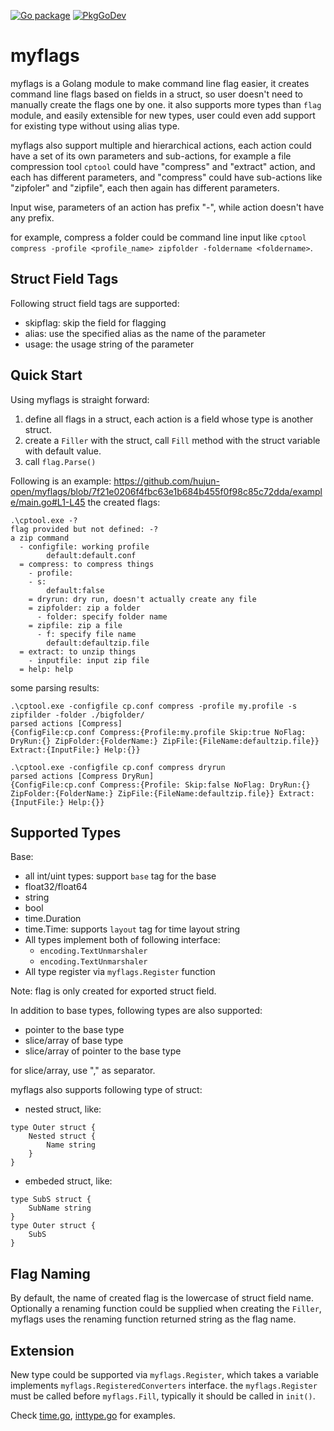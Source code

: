 [![Go package](https://github.com/hujun-open/myflags/actions/workflows/CI.yaml/badge.svg)](https://github.com/hujun-open/myflags/actions/workflows/CI.yaml)
[![PkgGoDev](https://pkg.go.dev/badge/github.com/hujun-open/myflags)](https://pkg.go.dev/github.com/hujun-open/myflags)
# myflags
myflags is a Golang module to make command line flag easier, it creates command line flags based on fields in a struct, so user doesn't need to manually create the flags one by one. it also supports more types than `flag` module, and easily extensible for new types, user could even add support for existing type without using alias type.

myflags also support multiple and hierarchical actions, each action could have a set of its own parameters and sub-actions, for example a file compression tool `cptool` could have "compress" and "extract" action, and each has different parameters, and "compress" could have sub-actions like "zipfoler" and "zipfile", each then again has different parameters. 

Input wise, parameters of an action has prefix "-", while action doesn't have any prefix.

for example, compress a folder could be command line input like `cptool compress -profile <profile_name> zipfolder -foldername <foldername>`.

## Struct Field Tags
Following struct field tags are supported:

- skipflag: skip the field for flagging
- alias: use the specified alias as the name of the parameter
- usage: the usage string of the parameter 


## Quick Start 
Using myflags is straight forward:

1. define all flags in a struct, each action is a field whose type is another struct.
2. create a `Filler` with the struct, call `Fill` method with the struct variable with default value. 
3. call `flag.Parse()`

Following is an example:
https://github.com/hujun-open/myflags/blob/7f21e0206f4fbc63e1b684b455f0f98c85c72dda/example/main.go#L1-L45
the created flags:
```
.\cptool.exe -?
flag provided but not defined: -?
a zip command
  - configfile: working profile
        default:default.conf
  = compress: to compress things
    - profile:
    - s:
        default:false
    = dryrun: dry run, doesn't actually create any file
    = zipfolder: zip a folder
      - folder: specify folder name
    = zipfile: zip a file
      - f: specify file name
        default:defaultzip.file
  = extract: to unzip things
    - inputfile: input zip file
  = help: help

```
some parsing results:
```
.\cptool.exe -configfile cp.conf compress -profile my.profile -s zipfilder -folder ./bigfolder/
parsed actions [Compress]
{ConfigFile:cp.conf Compress:{Profile:my.profile Skip:true NoFlag: DryRun:{} ZipFolder:{FolderName:} ZipFile:{FileName:defaultzip.file}} Extract:{InputFile:} Help:{}}

.\cptool.exe -configfile cp.conf compress dryrun
parsed actions [Compress DryRun]
{ConfigFile:cp.conf Compress:{Profile: Skip:false NoFlag: DryRun:{} ZipFolder:{FolderName:} ZipFile:{FileName:defaultzip.file}} Extract:{InputFile:} Help:{}}

```



## Supported Types
Base:
- all int/uint types: support `base` tag for the base
- float32/float64
- string
- bool
- time.Duration
- time.Time: supports `layout` tag for time layout string
- All types implement both of following interface:
    - `encoding.TextUnmarshaler`
    - `encoding.TextUnmarshaler`
- All type register via `myflags.Register` function

Note: flag is only created for exported struct field.


In addition to base types, following types are also supported:

- pointer to the base type 
- slice/array of base type
- slice/array of pointer to the base type

for slice/array, use "," as separator. 

myflags also supports following type of struct:

- nested struct, like:
```
type Outer struct {
    Nested struct {
        Name string
    }
}
```

- embeded struct, like:
```
type SubS struct {
    SubName string
}
type Outer struct {
    SubS
}
```

## Flag Naming
By default, the name of created flag is the lowercase of struct field name.
Optionally a renaming function could be supplied when creating the `Filler`, myflags uses the renaming function returned string as the flag name.



## Extension
New type could be supported via `myflags.Register`, which takes a variable implements `myflags.RegisteredConverters` interface. the `myflags.Register` must be called before `myflags.Fill`, typically it should be called in `init()`.

Check [time.go](time.go), [inttype.go](inttype.go) for examples.

